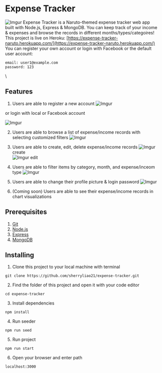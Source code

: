 # Expense Tracker

![Imgur](https://imgur.com/L73AdG4.png)
Expense Tracker is a Naruto-themed expense tracker web app built with Node.js, Express & MongoDB. You can keep track of your income & expenses and browse the records in different months/types/categoires!
\
This project is live on Heroku: [https://expense-tracker-naruto.herokuapp.com/](https://expense-tracker-naruto.herokuapp.com/)
You can register your own account or login with Facebook or the default user account:

```
email: user1@example.com
password: 123
```

\

## Features

1. Users are able to register a new account
   ![Imgur](https://imgur.com/1ptITWW.png)

or login with local or Facebook account

![Imgur](https://imgur.com/oDAlq2X.png)

2. Users are able to browse a list of expense/income records with selecting customized filters
   ![Imgur](https://imgur.com/qv65qkF.png)

3. Users are able to create, edit, delete expense/income records
   ![Imgur](https://imgur.com/KFvbiSd.png)
   create
   \
   ![Imgur](https://imgur.com/XiBYejj.png)
   edit

4. Users are able to filter items by category, month, and expense/inceom type
   ![Imgur](https://imgur.com/qv65qkF.png)

5. Users are able to change their profile picture & login password
   ![Imgur](https://imgur.com/9vYPbqB.png)

6. (Coming soon) Users are able to see their expense/income records in chart visualizations

## Prerequisites

1. [Git](https://git-scm.com/downloads)
2. [Node.js](https://nodejs.org/en/)
3. [Express](https://expressjs.com/)
4. [MongoDB](https://www.mongodb.com/)

## Installing

1. Clone this project to your local machine with terminal

```
git clone https://github.com/sherryliao21/expense-tracker.git
```

2. Find the folder of this project and open it with your code editor

```
cd expense-tracker
```

3. Install dependencies

```
npm install
```

4. Run seeder

```
npm run seed
```

5. Run project

```
npm run start
```

6. Open your browser and enter path

```
localhost:3000
```
